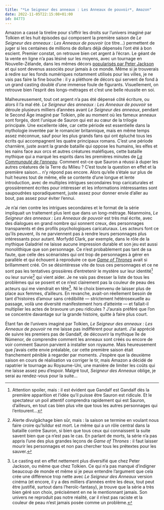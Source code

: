 ```yaml
---
title: "*Le Seigneur des anneaux : Les Anneaux de pouvoir*, Amazon"
date: 2022-11-05T22:15:08+01:00
id: 84773 
---
```


Amazon a cassé la tirelire pour s’offrir les droits sur l’univers imaginé par Tolkien et les huit épisodes qui composent la première saison de *Le Seigneur des anneaux : Les Anneaux de pouvoir* (ce titre…) permettent de juger si les centaines de millions de dollars déjà dépensés l’ont été à bon escient. Premier constat, on retrouve bien cet argent à l’écran. Le géant de la vente en ligne n’a pas lésiné sur les moyens, avec un tournage en Nouvelle-Zélande, dans les mêmes décors [popularisés par Peter Jackson](https://voiretmanger.fr/saga/le-seigneur-des-anneaux/) et qui sont devenus associés pour jamais à ce monde. Même si je trouverais à redire sur les fonds numériques notamment utilisés pour les villes, je ne vais pas faire la fine bouche : il y a pléthore de décors qui servent de fond à un grand casting doublé d’une immense foule de figurants. Visuellement, on retrouve bien l’esprit des longs-métrages et c’est une belle réussite en soi.

Malheureusement, tout cet argent n’a pas été dépensé côté écriture, ou alors il l’a mal été. *Le Seigneur des anneaux : Les Anneaux de pouvoir* se déroule plusieurs milliers d’années avant *Le Seigneur des anneaux*, pendant le Second Âge imaginé par Tolkien, pile au moment où les fameux anneaux sont forgés, dont l’unique de Sauron qui est au cœur de la trilogie principale. Une excellente idée, car cette période est essentielle dans la mythologie inventée par le romancier britannique, mais en même temps assez méconnue, sauf pour les plus grands fans qui ont épluché tous les écrits qui accompagnent les quatre principaux romans. C’est une période charnière, juste avant la grande bataille qui oppose les humains, les elfes et les nains face aux orcs et autres créatures maléfiques, cette bataille mythique qui a marqué les esprits dans les premières minutes de *[La Communauté de l’anneau](https://voiretmanger.fr/seigneur-anneaux-communaute-anneau-jackson/)*. Comment est-ce que Sauron a réussi à duper les autres créatures de la Terre du Milieu ? C’est toute la question en effet et la première saison… n’y répond pas encore. Alors qu’elle s’étale sur plus de huit heures tout de même, elle se contente d’une longue et lente introduction, avec de multiples intrigues secondaires trop caricaturales et grossièrement écrites pour intéresser et les informations intéressantes sont saupoudrées sporadiquement, juste assez pour donner envie d’aller au bout, pas assez pour éviter l’ennui. 

Je n’ai rien contre les intrigues secondaires et le format de la série impliquait un traitement plus lent que dans un long-métrage. Néanmoins, *Le Seigneur des anneaux : Les Anneaux de pouvoir* est très mal écrite, avec des dialogues en grand nombre qui sonnent creux, des personnages transparents et des profils psychologiques caricaturaux. Les acteurs font ce qu’ils peuvent, ils ne parviennent pas à rendre leurs personnages plus intéressants pour autant. Morfydd Clark, par exemple, dans le rôle de la mythique Galadriel ne laisse aucune impression durable et son jeu est aussi monolithique que son personnage. Ce n’est probablement pas tant de sa faute, que celle des scénaristes qui ont trop de personnages à gérer en parallèle et qui échouent à reproduire ce que [*Game of Thrones*](https://voiretmanger.fr/game-of-thrones-weiss-benioff-hbo/) avait si brillamment créé. On se désintéresse vite de tous ces personnages et ce ne sont pas les tentatives grossières d’entretenir le mystère sur leur identité[^1] ou leur survie[^2] qui vient aider. Je ne vais pas dresser la liste de tous les problèmes qui se posent et ce n’est clairement pas la couleur de peau des acteurs qui me viendrait en tête[^3]. Ni le choix bienvenu de laisser plus de place aux femmes, d’ailleurs. En revanche, avait-on réellement besoin de tant d’histoires d’amour sans crédibilité — strictement hétérosexuelle au passage, voilà une diversité manifestement hors d’atteinte — et fallait-il multiplier les actes de bravoure un peu ridicules ? J’aurais préféré que l’on se concentre davantage sur la grande histoire, quitte à faire plus court.

Étant fan de l’univers imaginé par Tolkien, *Le Seigneur des anneaux : Les Anneaux de pouvoir* ne me laisse pas indifférent pour autant. J’ai apprécié de suivre les premiers pas de Gandalf, de découvrir la mythique île de Númenor, de comprendre comment les anneaux sont créés ou encore de voir comment Sauron parvient à installer son royaume. Mais heureusement que j’avais cette envie préalable, car cette première saison était franchement pénible à regarder par moments. J’espère que la deuxième saison en cours de réalisation va corriger le tir, mais Amazon a décidé de rapatrier le tournage au Royaume-Uni, une manière de limiter les coûts qui me laisse assez peu d’espoir. Malgré tout, *Seigneur des Anneaux* oblige, je serai au rendez-vous pour la suite… 


[^1]: Attention spoiler, mais : il est évident que Gandalf est Gandalf dès la première apparition et l’idée qu’il puisse être Sauron est ridicule. Et le spectateur un poil attentif comprendra rapidement qui est Sauron, d’ailleurs, en tout cas bien plus vite que tous les autres personnages qui l’entourent…

[^2]: Alerte divulgâchage bien sûr, mais : la saison se termine en voulant nous faire croire qu’Isildur est mort. Le même qui a un rôle central dans la bataille contre Sauron, si bien que tous ceux qui connaissent la suite savent bien que ça n’est pas le cas. En parlant de morts, la série n’a pas appris l’une des plus grandes leçons de *Game of Thrones* : il faut laisser mourir les personnages et non pas chercher tous les prétextes pour les sauver.

[^3]: Le casting est en effet nettement plus diversifié que chez Peter Jackson, ou même que chez Tolkien. Ce qui n’a pas manqué d’indigner beaucoup de monde et même si je peux entendre l’argument que cela crée une différence trop nette avec *Le Seigneur des Anneaux* version cinéma (et encore, il y a des milliers d’années entre les deux, tout peut être justifié, surtout dans l’heroïc-fantasy), je trouve que la série a très bien géré son choix, précisément en ne le mentionnant jamais. Son univers ne reproduit pas notre réalité, car il n’est pas raciste et la couleur de peau n’est jamais posée comme un problème. 
